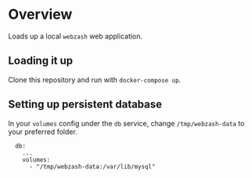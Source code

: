 # Overview
Loads up a local `webzash` web application.

## Loading it up
Clone this repository and run with `docker-compose up`.


## Setting up persistent database
In your `volumes` config under the `db` service, change `/tmp/webzash-data` to your preferred folder.
```
  db: 
    ...
    volumes: 
      - "/tmp/webzash-data:/var/lib/mysql"
```
